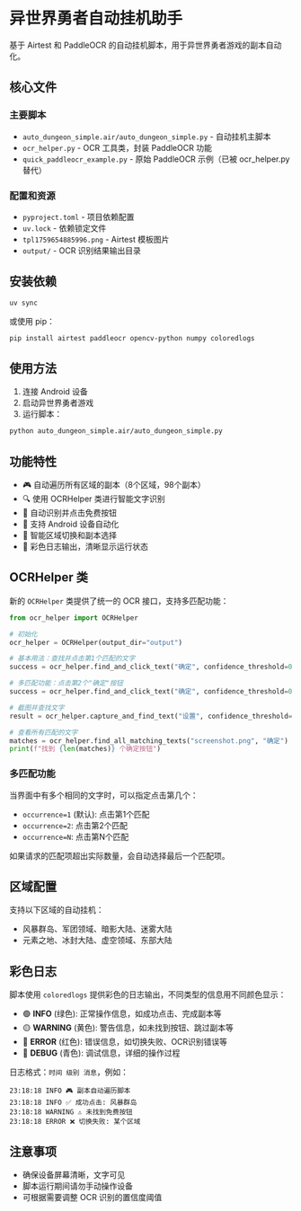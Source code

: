 # 异世界勇者自动挂机助手

基于 Airtest 和 PaddleOCR 的自动挂机脚本，用于异世界勇者游戏的副本自动化。

## 核心文件

### 主要脚本
- `auto_dungeon_simple.air/auto_dungeon_simple.py` - 自动挂机主脚本
- `ocr_helper.py` - OCR 工具类，封装 PaddleOCR 功能
- `quick_paddleocr_example.py` - 原始 PaddleOCR 示例（已被 ocr_helper.py 替代）

### 配置和资源
- `pyproject.toml` - 项目依赖配置
- `uv.lock` - 依赖锁定文件
- `tpl1759654885996.png` - Airtest 模板图片
- `output/` - OCR 识别结果输出目录

## 安装依赖

```bash
uv sync
```

或使用 pip：

```bash
pip install airtest paddleocr opencv-python numpy coloredlogs
```

## 使用方法

1. 连接 Android 设备
2. 启动异世界勇者游戏
3. 运行脚本：

```bash
python auto_dungeon_simple.air/auto_dungeon_simple.py
```

## 功能特性

- 🎮 自动遍历所有区域的副本（8个区域，98个副本）
- 🔍 使用 OCRHelper 类进行智能文字识别
- 🎯 自动识别并点击免费按钮
- 📱 支持 Android 设备自动化
- 🔄 智能区域切换和副本选择
- 🌈 彩色日志输出，清晰显示运行状态

## OCRHelper 类

新的 `OCRHelper` 类提供了统一的 OCR 接口，支持多匹配功能：

```python
from ocr_helper import OCRHelper

# 初始化
ocr_helper = OCRHelper(output_dir="output")

# 基本用法：查找并点击第1个匹配的文字
success = ocr_helper.find_and_click_text("确定", confidence_threshold=0.8)

# 多匹配功能：点击第2个"确定"按钮
success = ocr_helper.find_and_click_text("确定", confidence_threshold=0.8, occurrence=2)

# 截图并查找文字
result = ocr_helper.capture_and_find_text("设置", confidence_threshold=0.7)

# 查看所有匹配的文字
matches = ocr_helper.find_all_matching_texts("screenshot.png", "确定")
print(f"找到 {len(matches)} 个确定按钮")
```

### 多匹配功能

当界面中有多个相同的文字时，可以指定点击第几个：

- `occurrence=1` (默认): 点击第1个匹配
- `occurrence=2`: 点击第2个匹配
- `occurrence=N`: 点击第N个匹配

如果请求的匹配项超出实际数量，会自动选择最后一个匹配项。

## 区域配置

支持以下区域的自动挂机：
- 风暴群岛、军团领域、暗影大陆、迷雾大陆
- 元素之地、冰封大陆、虚空领域、东部大陆

## 彩色日志

脚本使用 `coloredlogs` 提供彩色的日志输出，不同类型的信息用不同颜色显示：

- 🟢 **INFO** (绿色): 正常操作信息，如成功点击、完成副本等
- 🟡 **WARNING** (黄色): 警告信息，如未找到按钮、跳过副本等
- 🔴 **ERROR** (红色): 错误信息，如切换失败、OCR识别错误等
- 🔵 **DEBUG** (青色): 调试信息，详细的操作过程

日志格式：`时间 级别 消息`，例如：
```
23:18:18 INFO 🎮 副本自动遍历脚本
23:18:18 INFO ✅ 成功点击: 风暴群岛
23:18:18 WARNING ⚠️ 未找到免费按钮
23:18:18 ERROR ❌ 切换失败: 某个区域
```

## 注意事项

- 确保设备屏幕清晰，文字可见
- 脚本运行期间请勿手动操作设备
- 可根据需要调整 OCR 识别的置信度阈值
